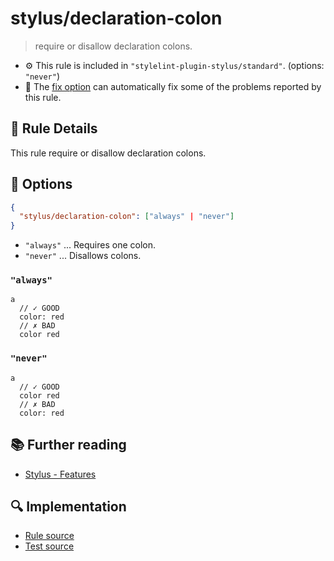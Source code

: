 # stylus/declaration-colon

> require or disallow declaration colons.

- :gear: This rule is included in `"stylelint-plugin-stylus/standard"`. (options: `"never"`)
- :wrench: The [fix option](https://stylelint.io/user-guide/usage/options#fix) can automatically fix some of the problems reported by this rule.

## :book: Rule Details

This rule require or disallow declaration colons.

## :wrench: Options

```json
{
  "stylus/declaration-colon": ["always" | "never"]
}
```

- `"always"` ... Requires one colon.
- `"never"` ... Disallows colons.

### `"always"`

<stylelint-code-block fix :rules="{ 'stylus/declaration-colon': 'always' }">

```styl
a
  // ✓ GOOD
  color: red
  // ✗ BAD
  color red
```

</stylelint-code-block>

### `"never"`

<stylelint-code-block fix :rules="{ 'stylus/declaration-colon': 'never' }">

```styl
a
  // ✓ GOOD
  color red
  // ✗ BAD
  color: red
```

</stylelint-code-block>

## :books: Further reading

- [Stylus - Features]

[Stylus - Features]: https://stylus-lang.com/#features

## :mag: Implementation

- [Rule source](https://github.com/ota-meshi/stylelint-plugin-stylus/blob/master/lib/rules/declaration-colon.js)
- [Test source](https://github.com/ota-meshi/stylelint-plugin-stylus/blob/master/tests/lib/rules/declaration-colon.js)
